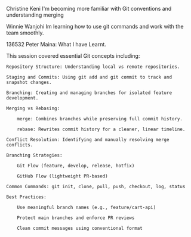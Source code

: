 Christine Keni
I'm becoming more familiar with Git conventions and understanding merging

Winnie Wanjohi
Im learning how to use git commands and work with the team smoothly.

136532 Peter Maina: What I have Learnt.

This session covered essential Git concepts including:

    Repository Structure: Understanding local vs remote repositories.

    Staging and Commits: Using git add and git commit to track and snapshot changes.

    Branching: Creating and managing branches for isolated feature development.

    Merging vs Rebasing:

        merge: Combines branches while preserving full commit history.

        rebase: Rewrites commit history for a cleaner, linear timeline.

    Conflict Resolution: Identifying and manually resolving merge conflicts.

    Branching Strategies:

        Git Flow (feature, develop, release, hotfix)

        GitHub Flow (lightweight PR-based)

    Common Commands: git init, clone, pull, push, checkout, log, status

    Best Practices:

        Use meaningful branch names (e.g., feature/cart-api)

        Protect main branches and enforce PR reviews

        Clean commit messages using conventional format
